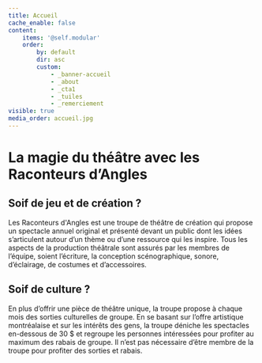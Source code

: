 ```yaml
---
title: Accueil
cache_enable: false
content:
    items: '@self.modular'
    order:
        by: default
        dir: asc
        custom:
            - _banner-accueil
            - _about
            - _cta1
            - _tuiles
            - _remerciement
visible: true
media_order: accueil.jpg
---
```


# La magie du théâtre avec les Raconteurs d’Angles
## Soif de jeu et de création ?
Les Raconteurs d'Angles est une troupe de théâtre de création qui propose un spectacle annuel original et présenté devant un public dont les idées s’articulent autour d’un thème ou d’une ressource qui les inspire. Tous les aspects de la production théâtrale sont assurés par les membres de l’équipe, soient l’écriture, la conception scénographique, sonore, d’éclairage, de costumes et d’accessoires.

## Soif de culture ?
En plus d’offrir une pièce de théâtre unique, la troupe propose à chaque mois des sorties culturelles de groupe. En se basant sur l’offre artistique montréalaise et sur les intérêts des gens, la troupe déniche les spectacles en-dessous de 30 $ et regroupe les personnes intéressées pour profiter au maximum des rabais de groupe. Il n’est pas nécessaire d’être membre de la troupe pour profiter des sorties et rabais.